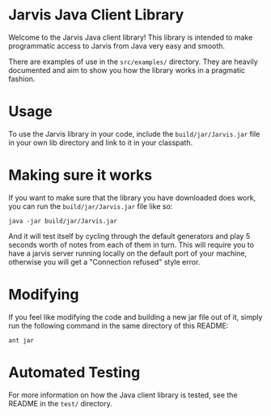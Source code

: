 # Jarvis Java Client Library

Welcome to the Jarvis Java client library! This library is intended to make
programmatic access to Jarvis from Java very easy and smooth.

There are examples of use in the `src/examples/` directory. They are heavily
documented and aim to show you how the library works in a pragmatic fashion.

# Usage

To use the Jarvis library in your code, include the `build/jar/Jarvis.jar` file
in your own lib directory and link to it in your classpath.

# Making sure it works

If you want to make sure that the library you have downloaded does work, you can
run the `build/jar/Jarvis.jar` file like so:

    java -jar build/jar/Jarvis.jar

And it will test itself by cycling through the default generators and play 5
seconds worth of notes from each of them in turn. This will require you to have
a jarvis server running locally on the default port of your machine, otherwise
you will get a "Connection refused" style error.

# Modifying

If you feel like modifying the code and building a new jar file out of it,
simply run the following command in the same directory of this README:

    ant jar

# Automated Testing

For more information on how the Java client library is tested, see the README in
the `test/` directory.

